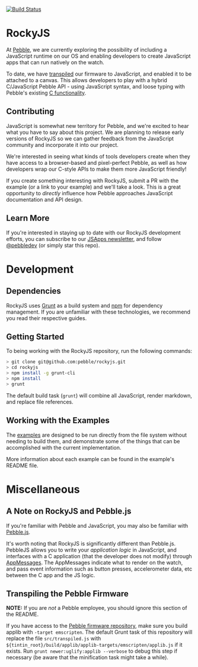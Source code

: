 [![Build Status](https://travis-ci.com/pebble/rockyjs.svg?token=u4rPSjFthB3eVsUfx8As&branch=master)](https://travis-ci.com/pebble/rockyjs)

# RockyJS

At [Pebble](https://pebble.com), we are currently exploring the possibility of including a JavaScript runtime on our OS and enabling developers to create JavaScript apps that can run natively on the watch.

To date, we have [transpiled](https://en.wikipedia.org/wiki/Source-to-source_compiler) our firmware to JavaScript, and enabled it to be attached to a canvas. This allows developers to play with a hybrid C/JavaScript Pebble API - using JavaScript syntax, and loose typing with Pebble's existing [C functionality](https://developer.getpebble.com/docs/c/). 

## Contributing

JavaScript is somewhat new territory for Pebble, and we're excited to hear what you have to say about this project. We are planning to release early versions of RockyJS so we can gather feedback from the JavaScript community and incorporate it into our project.

We're interested in seeing what kinds of tools developers create when they have access to a browser-based and pixel-perfect Pebble, as well as how developers wrap our C-style APIs to make them more JavaScript friendly!

If you create something interesting with RockyJS, submit a PR with the example (or a link to your example) and we'll take a look. This is a great opportunity to *directly* influence how Pebble approaches JavaScript documentation and API design.

## Learn More

If you're interested in staying up to date with our RockyJS development efforts, you can subscribe to our [JSApps newsletter](pbl.io/jsapps), and follow [@pebbledev](https://twitter.com/pebbledev) (or simply star this repo).

# Development

## Dependencies

RockyJS uses [Grunt](http://gruntjs.com) as a build system and [npm](https://www.npmjs.com) for dependency management. If you are unfamiliar with these technologies, we recommend you read their respective guides.

## Getting Started 

To being working with the RockyJS repository, run the following commands:

```bash
> git clone git@github.com:pebble/rockyjs.git
> cd rockyjs
> npm install -g grunt-cli
> npm install
> grunt
```

The default build task (`grunt`) will combine all JavaScript, render markdown, and replace file references. 

## Working with the Examples

The [examples](examples/) are designed to be run directly from the file system without needing to build them, and demonstrate some of the things that can be accomplished with the current implementation.

More information about each example can be found in the example's README file.

# Miscellaneous

## A Note on RockyJS and Pebble.js

If you're familiar with Pebble and JavaScript, you may also be familiar with [Pebble.js](https://developer.getpebble.com/docs/pebblejs). 

It's worth noting that RockyJS is significantly different than Pebble.js. PebbleJS allows you to write your *application logic* in JavaScript, and interfaces with a C application (that the developer does not modify) through [AppMessages](https://developer.getpebble.com/docs/c/Foundation/AppMessage/). The AppMessages indicate what to render on the watch, and pass event information such as button presses, accelerometer data, etc between the C app and the JS logic.

## Transpiling the Pebble Firmware

**NOTE:** If you are *not* a Pebble employee, you should ignore this section of the README.

If you have access to the [Pebble firmware repository](https://github.com/pebble/tintin), 
make sure you build applib with `-target emscripten`.
The default Grunt task of this repository will replace the file `src/transpiled.js` with 
`${tintin_root}/build/applib/applib-targets/emscripten/applib.js` if it exists. 
Run `grunt newer:uglify:applib --verbose` to debug this step if necessary (be aware that the minification task might take a while).
